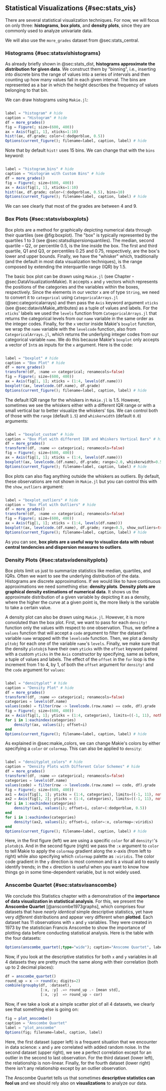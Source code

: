 ## Statistical Visualizations {#sec:stats_vis}

There are several statistical visualization techniques. For now, we will focus on only three: **histograms**, **box plots**, and **density plots**, since they are commonly used to analyze univariate data.

We will also use the `more_grades` dataset from @sec:stats_central.

### Histograms {#sec:stats*vis*histograms}

As already briefly shown in @sec:stats_dist, **histograms approximate the distribution for given data**. We construct them by "binning", i.e., inserting into discrete bins the range of values into a series of intervals and then counting up how many values fall in each given interval. The bins are represented as a bar in which the height describes the frequency of values belonging to that bin.

We can draw histograms using `Makie.jl`:

```julia (editor=true, logging=false, output=true)

label = "histogram" # hide
caption = "Histogram" # hide
df = more_grades()
fig = Figure(; size=(600, 400))
ax = Axis(fig[1, 1], xticks=1:10)
hist!(ax, df.grade; color=(:dodgerblue, 0.5))
Options(current_figure(); filename=label, caption, label) # hide
```
Note that by default `hist!` uses 15 bins. We can change that with the `bins` keyword:

```julia (editor=true, logging=false, output=true)

label = "histogram_bins" # hide
caption = "Histogram with Custom Bins" # hide
df = more_grades()
fig = Figure(; size=(600, 400))
ax = Axis(fig[1, 1], xticks=1:10)
hist!(ax, df.grade; color=(:dodgerblue, 0.5), bins=10)
Options(current_figure(); filename=label, caption, label) # hide
```
We can see clearly that most of the grades are between 4 and 9.

### Box Plots {#sec:stats*vis*boxplots}

Box plots are a method for graphically depicting numerical data through their quartiles (see @fig:boxplot). The "box" is typically represented by the quartiles 1 to 3 (see @sec:stats*dispersion*quantiles). The median, second quartile – Q2, or percentile 0.5, is the line inside the box. The first and third quartile, Q1 and Q3, or percentiles 0.25 and 0.75, respectively, are the box's lower and upper bounds. Finally, we have the "whisker" which, traditionally (and the default in most data visualization techniques), is the range composed by extending the interquartile range (IQR) by 1.5.

The basic box plot can be drawn using `Makie.jl` (see Chapter -@sec:DataVisualizationMakie). It accepts `x` and `y` vectors which represents the positions of the categories and the variables within the boxes, respectively. Since the elements in our vector `x` are of type `String`, we need to convert it to `categorical` using `CategoricalArrays.jl` (@sec:categoricalarrays) and then pass the `Axis` keyword argument `xticks` (see @sec:datavisMakie_attributes) as a tuple of values and labels. For the `xticks`' labels we used the `levels` function from `CategoricalArrays.jl` that returns the categorical levels from our `name` variable in the same order as the integer codes. Finally, for the `x` vector inside Makie's `boxplot` function, we wrap the `name` variable with the `levelcode` function, also from `CategoricalArrays.jl`, which returns the underlying integer codes from our categorical variable `name`. We do this because Makie's `boxplot` only accepts a vector of `Int`s as inputs for the `x` argument. Here is the code:

```julia (editor=true, logging=false, output=true)

label = "boxplot" # hide
caption = "Box Plot" # hide
df = more_grades()
transform!(df, :name => categorical; renamecols=false)
fig = Figure(; size=(600, 400))
ax = Axis(fig[1, 1]; xticks = (1:4, levels(df.name)))
boxplot!(ax, levelcode.(df.name), df.grade)
Options(current_figure(); filename=label, caption, label) # hide
```
The default IQR range for the whiskers in `Makie.jl` is 1.5. However, sometimes we see the whiskers either with a different IQR range or with a small vertical bar to better visualize the whiskers' tips. We can control both of those with the `range` (default `1.5`) and `whiskerwidth` (default `0.0`) arguments:

```julia (editor=true, logging=false, output=true)

label = "boxplot_custom" # hide
caption = "Box Plot with different IQR and Whiskers Vertical Bars" # hide
df = more_grades()
transform!(df, :name => categorical; renamecols=false)
fig = Figure(; size=(600, 400))
ax = Axis(fig[1, 1]; xticks = (1:4, levels(df.name)))
boxplot!(ax, levelcode.(df.name), df.grade; range=2.0, whiskerwidth=0.5)
Options(current_figure(); filename=label, caption, label) # hide
```
Box plots can also flag anything outside the whiskers as outliers. By default, these observations are not shown in `Makie.jl` but you can control this with the `show_outliers` argument:

```julia (editor=true, logging=false, output=true)

label = "boxplot_outliers" # hide
caption = "Box Plot with Outliers" # hide
df = more_grades()
transform!(df, :name => categorical; renamecols=false)
fig = Figure(; size=(600, 400))
ax = Axis(fig[1, 1]; xticks = (1:4, levels(df.name)))
boxplot!(ax, levelcode.(df.name), df.grade; range=0.5, show_outliers=true)
Options(current_figure(); filename=label, caption, label) # hide
```
As you can see, **box plots are a useful way to visualize data with robust central tendencies and dispersion measures to outliers**.

### Density Plots {#sec:stats*vis*densityplots}

Box plots limit us just to summarize statistics like median, quartiles, and IQRs. Often we want to see the underlying distribution of the data. Histograms are discrete approximations. If we would like to have continuous approximations we need something else: **density plots**. **Density plots are graphical density estimations of numerical data**. It shows us the approximate distribution of a given variable by depicting it as a density, where the higher the curve at a given point is, the more likely is the variable to take a certain value.

A density plot can also be drawn using `Makie.jl`. However, it is more convoluted than the box plot. First, we want to pass for each `density!` function only the values with respect to one observation. Thus, we define a `values` function that will accept a `code` argument to filter the dataset's variable `name` wrapped with the `levelcode` function. Then, we plot a density `pltobj` for each one of the variable `name`'s `levels`. Finally, we make sure that the density `plotobj`s have their own `yticks` with the `offset` keyword paired with a custom `yticks` in the `Axis` constructor by specifying, same as before, a tuple of values and labels. The effect of the `offset` in the `for` loop is the increment from 1 to 4, by 1, of both the `offset` argument for `density!` and the `code` argument for `values`:

```julia (editor=true, logging=false, output=true)

label = "densityplot" # hide
caption = "Density Plot" # hide
df = more_grades()
transform!(df, :name => categorical; renamecols=false)
categories = levels(df.name)
values(code) = filter(row -> levelcode.(row.name) == code, df).grade
fig = Figure(; size=(600, 400))
ax = Axis(fig[1, 1]; yticks = (1:4, categories), limits=((-1, 11), nothing))
for i in 1:eachindex(categories)
    density!(ax, values(i); offset=i)
end
Options(current_figure(); filename=label, caption, label) # hide
```
As explained in @sec:makie_colors, we can change Makie's colors by either specifying a `color` or `colormap`. This can also be applied to `density`:

```julia (editor=true, logging=false, output=true)

label = "densityplot_colors" # hide
caption = "Density Plots with Different Color Schemes" # hide
df = more_grades()
transform!(df, :name => categorical; renamecols=false)
categories = levels(df.name)
values(code) = filter(row -> levelcode.(row.name) == code, df).grade
fig = Figure(; size=(600, 400))
ax1 = Axis(fig[1, 1]; yticks = (1:4, categories), limits=((-1, 11), nothing))
ax2 = Axis(fig[1, 2]; yticks = (1:4, categories), limits=((-1, 11), nothing))
for i in 1:eachindex(categories)
    density!(ax1, values(i); offset=i, color=(:dodgerblue, 0.5))
end
for i in 1:eachindex(categories)
    density!(ax2, values(i); offset=i, color=:x, colormap=:viridis)
end
Options(current_figure(); filename=label, caption, label) # hide
```
Here, in the first figure (left) we are using a specific `color` for all `density!`'s `plotobj`s. And in the second figure (right) we pass the `:x` argument to `color` to tell Makie to apply the `colormap` gradient along the x-axis (from left to right) while also specifying which `colormap` palette as `:viridis`. The color code gradient in the `y` direction is most common and is a visual aid to easily identify trends; in the `x` direction is useful when you want to know how things go in some time-dependent variable, but is not widely used.

### Anscombe Quartet {#sec:stats*vis*anscombe}

We conclude this Statistics chapter with a demonstration of the **importance of data visualization in statistical analysis**. For this, we present the **Anscombe Quartet** [@anscombe1973graphs], which comprises four datasets that have *nearly identical* simple descriptive statistics, yet have very *different* distributions and appear very different when **plotted**. Each dataset has 11 observations with `x` and `y` variables. They were created in 1973 by the statistician Francis Anscombe to show the importance of plotting data before conducting statistical analysis. Here is the table with the four datasets:

```julia (editor=true, logging=false, output=true)
Options(anscombe_quartet(;type="wide"); caption="Anscome Quartet", label="anscombe_quartet")
```
Now, if you look at the descriptive statistics for both `x` and `y` variables in all 4 datasets they are pretty much the same along with their correlation (both up to 2 decimal places):

```julia (editor=true, logging=false, output=true)
df = anscombe_quartet()
round_up = x -> round(x; digits=2)
combine(groupby(df, :dataset),
                [:x, :y] .=> round_up .∘ [mean std],
                [:x, :y]  => round_up ∘ cor)
```
Now, if we take a look at a simple scatter plot of all 4 datasets, we clearly see that something else is going on:

```julia (editor=true, logging=false, output=true)
fig = plot_anscombe()
caption = "Anscombe Quartet"
label = "plot_anscombe"
Options(fig; filename=label, caption, label)
```
Here, the first dataset (upper left) is a frequent situation that we encounter in data science: `x` and `y` are correlated with added random noise. In the second dataset (upper right), we see a perfect correlation except for an outlier in the second to last observation. For the third dataset (lower left), the relationship is non-linear. Finally, for the fourth dataset (lower right) there isn't any relationship except by an outlier observation.

The Anscombe Quartet tells us that sometimes **descriptive statistics can fool us** and we should rely also on **visualizations** to analyze our data.

